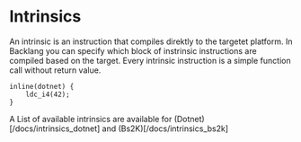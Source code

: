 # Intrinsics

An intrinsic is an instruction that compiles direktly to the targetet platform. In Backlang you can specify which block of instrinsic instructions are compiled based on the target. Every intrinsic instruction is a simple function call without return value.

```back
inline(dotnet) {
    ldc_i4(42);
}
```

A List of available intrinsics are available for (Dotnet)[/docs/intrinsics_dotnet] and (Bs2K)[/docs/intrinsics_bs2k]
